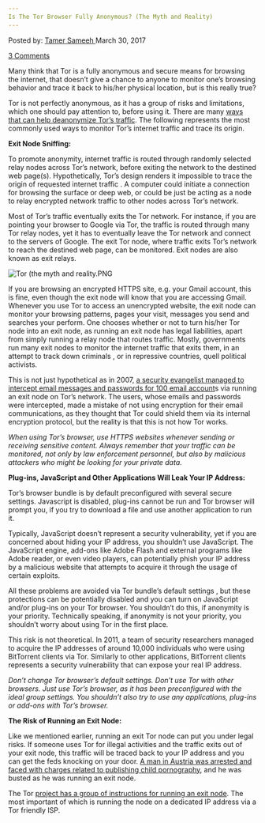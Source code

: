 ```yaml
---
Is The Tor Browser Fully Anonymous? (The Myth and Reality)
---
```

<article class="post-listing post-18884 post type-post status-publish format-standard has-post-thumbnail hentry 
tag-anonymous tag-browser tag-fully tag-myth tag-reality 
<div class="post-inner">
<span>Posted by: <a href="https://www.deepdotweb.com/author/tamersameeh/" title="">Tamer Sameeh </a></span>
<span>March 30, 2017</span>

<span><a href="https://www.deepdotweb.com/2017/03/30/tor-browser-fully-anonymous-myth-reality/#comments">3 Comments</a></span>


<p>Many think that Tor is a fully anonymous and secure means for browsing the internet, that doesn&#8217;t give a chance to anyone to monitor one&#8217;s browsing behavior and trace it back to his/her physical location, but is this really true?</p>
<p>Tor is not perfectly anonymous, as it has a group of risks and limitations, which one should pay attention to, before using it. There are many <a href="https://www.deepdotweb.com/2017/03/06/proactive-response-detection-tor-predtor-tool-de-anonymizing-tor-traffic/">ways that can help deanonymize Tor&#8217;s traffic</a>. The following represents the most commonly used ways to monitor Tor&#8217;s internet traffic and trace its origin.</p>
<p><strong>Exit Node Sniffing:</strong></p>
<p>To promote anonymity, internet traffic is routed through randomly selected relay nodes across Tor&#8217;s network, before exiting the network to the destined web page(s). Hypothetically, Tor&#8217;s design renders it impossible to trace the origin of requested internet traffic . A computer could initiate a connection for browsing the surface or deep web, or could be just be acting as a node to relay encrypted network traffic to other nodes across Tor&#8217;s network.</p>
<p>Most of Tor&#8217;s traffic eventually exits the Tor network. For instance, if you are pointing your browser to Google via Tor, the traffic is routed through many Tor relay nodes, yet it has to eventually leave the Tor network and connect to the servers of Google. The exit Tor node, where traffic exits Tor&#8217;s network to reach the destined web page, can be monitored. Exit nodes are also known as exit relays.</p>
<p><img class="wp-image-18893 aligncenter" src="/imgs/2017/03/tor-the-myth-and-reality-png.png" alt="Tor (the myth and reality.PNG" width="574" height="334" srcset="/imgs/2017/03/tor-the-myth-and-reality-png.png 952w, /imgs/2017/03/tor-the-myth-and-reality-png-300x175.png 300w" sizes="(max-width: 574px) 100vw, 574px"/></p>
<p>If you are browsing an encrypted HTTPS site, e.g. your Gmail account, this is fine, even though the exit node will know that you are accessing Gmail. Whenever you use Tor to access an unencrypted website, the exit node can monitor your browsing patterns, pages your visit, messages you send and searches your perform. One chooses whether or not to turn his/her Tor node into an exit node, as running an exit node has legal liabilities, apart from simply running a relay node that routes traffic. Mostly, governments run many exit nodes to monitor the internet traffic that exits them, in an attempt to track down criminals , or in repressive countries, quell political activists.</p>
<p>This is not just hypothetical as in 2007, <a href="http://www.wired.com/politics/security/news/2007/09/embassy_hacks?currentPage=all">a security evangelist managed to intercept email messages and passwords for 100 email account</a>s via running an exit node on Tor&#8217;s network. The users, whose emails and passwords were intercepted, made a mistake of not using encryption for their email communications, as they thought that Tor could shield them via its internal encryption protocol, but the reality is that this is not how Tor works.</p>
<p><em>When using Tor&#8217;s browser, use HTTPS websites whenever sending or receiving sensitive content. Always remember that your traffic can be monitored, not only by law enforcement personnel, but also by malicious attackers who might be looking for your private data.</em></p>
<p><strong>Plug-ins, JavaScript and Other Applications Will Leak Your IP Address:</strong></p>
<p>Tor&#8217;s browser bundle is by default preconfigured with several secure settings. Javascript is disabled, plug-ins cannot be run and Tor browser will prompt you, if you try to download a file and use another application to run it.</p>
<p>Typically, JavaScript doesn&#8217;t represent a security vulnerability, yet if you are concerned about hiding your IP address, you shouldn&#8217;t use JavaScript. The JavaScript engine, add-ons like Adobe Flash and external programs like Adobe reader, or even video players, can potentially phish your IP address by a malicious website that attempts to acquire it through the usage of certain exploits.</p>
<p>All these problems are avoided via Tor bundle&#8217;s default settings , but these protections can be potentially disabled and you can turn on JavaScript and/or plug-ins on your Tor browser. You shouldn&#8217;t do this, if anonymity is your priority. Technically speaking, if anonymity is not your priority, you shouldn&#8217;t worry about using Tor in the first place.</p>
<p>This risk is not theoretical. In 2011, a team of security researchers managed to acquire the IP addresses of around 10,000 individuals who were using BitTorrent clients via Tor. Similarly to other applications, BitTorrent clients represents a security vulnerability that can expose your real IP address.</p>
<p><em>Don&#8217;t change Tor browser&#8217;s default settings. Don&#8217;t use Tor with other browsers. Just use Tor&#8217;s browser, as it has been preconfigured with the ideal group settings. You shouldn&#8217;t also try to use any applications, plug-ins or add-ons with Tor&#8217;s browser. </em></p>
<p><strong>The Risk of Running an Exit Node:</strong></p>
<p>Like we mentioned earlier, running an exit Tor node can put you under legal risks. If someone uses Tor for illegal activities and the traffic exits out of your exit node, this traffic will be traced back to your IP address and you can get the feds knocking on your door. <a href="https://arstechnica.com/tech-policy/2012/11/tor-operator-charged-for-child-porn-transmitted-over-his-servers/">A man in Austria was arrested and faced with charges related to publishing child pornography</a>, and he was busted as he was running an exit node.</p>
<p>The Tor <a href="https://www.torproject.org/eff/tor-legal-faq.html.en">project has a group of instructions for running an exit node</a>. The most important of which is running the node on a dedicated IP address via a Tor friendly ISP.</p>
</div>
<span style="display:none"><a href="https://www.deepdotweb.com/tag/anonymous/" rel="tag">anonymous</a> <a href="https://www.deepdotweb.com/tag/browser/" rel="tag">browser</a> <a href="https://www.deepdotweb.com/tag/fully/" rel="tag">fully</a> <a href="https://www.deepdotweb.com/tag/myth/" rel="tag">myth</a> <a href="https://www.deepdotweb.com/tag/reality/" rel="tag">reality</a> <a href="https://www.deepdotweb.com/tag/tor/" rel="tag">tor</a></span> <span style="display:none" class="updated">2017-03-30</span>
<div style="display:none" class="vcard author" itemprop="author" itemscope itemtype="http://schema.org/Person"><strong class="fn" itemprop="name"><a href="https://www.deepdotweb.com/author/tamersameeh/" title="Posts by Tamer Sameeh" rel="author">Tamer Sameeh</a></strong></div>
</div>
</article>

